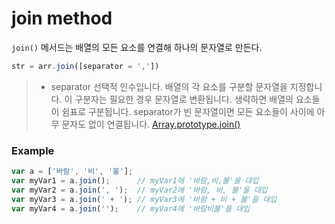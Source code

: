 # join method

`join()` 메서드는 배열의 모든 요소를 연결해 하나의 문자열로 만든다.

```javascript
str = arr.join([separator = ','])
```

> * separator
> 선택적 인수입니다. 배열의 각 요소를 구분할 문자열을 지정합니다. 이 구분자는 필요한 경우 문자열로 변환됩니다. 생략하면 배열의 요소들이 쉼표로 구분됩니다. separator가 빈 문자열이면 모든 요소들이 사이에 아무 문자도 없이 연결됩니다. [Array.prototype.join()](https://developer.mozilla.org/ko/docs/Web/JavaScript/Reference/Global_Objects/Array/join)

### Example

```javascript
var a = ['바람', '비', '불'];
var myVar1 = a.join();      // myVar1에 '바람,비,불'을 대입
var myVar2 = a.join(', ');  // myVar2에 '바람, 비, 불'을 대입
var myVar3 = a.join(' + '); // myVar3에 '바람 + 비 + 불'을 대입
var myVar4 = a.join('');    // myVar4에 '바람비불'을 대입
```